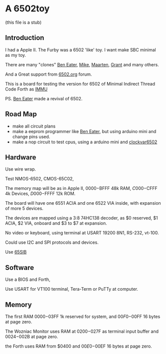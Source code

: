 # A 6502toy

(this file is a stub)

## Introduction

I had a Apple II. The Furby was a 6502 'like' toy. I want make SBC minimal as my toy.

There are many "clones" [Ben Eater](https://eater.net/6502), [Mike](https://github.com/mike42/6502-computer), [Maarten](https://github.com/maarten-pennings/6502/tree/master), [Grant](http://searle.x10host.com/6502/Simple6502.html) and many others.

And a Great support from [6502.org](http://6502.org/) forum.

This is a board for testing the version for 6502 of Minimal Indirect Thread Code Forth as [IMMU](https://github.com/agsb/immu)

PS. [Ben Eater](https://www.youtube.com/watch?v=LnzuMJLZRdU) made a revival of 6502. 

## Road Map

- make all circuit plans
- make a eeprom programmer like [Ben Eater](https://github.com/beneater/eeprom-programmer), but using arduino mini and change pins used.
- make a nop circuit to test cpus, using a arduino mini and [clockvar6502](https://github.com/maarten-pennings/6502/blob/master/1clock/clockvar6502)
        

## Hardware

Use wire wrap.

Test NMOS-6502, CMOS-65C02,

The memory map will be as in Apple II, $0000-$BFFF 48k RAM, $C000-$CFFF 4k Devices, $D000-$FFFF 12k ROM. 

The board will have one 6551 ACIA and one 6522 VIA inside, with expansion of more 5 devices.

The devices are mapped using a 3:8 74HC138 decoder, as $0 reserved, $1 ACIA, $2 VIA, onboard and $3 to $7 at expansion.

No video or keyboard, using terminal at USART 19200 8N1, RS-232, vt-100.

Could use I2C and SPI protocols and devices.

Use [65SIB](http://forum.6502.org/viewtopic.php?t=1064&start=105)


## Software

Use a BIOS and Forth, 

Use USART for VT100 terminal, Tera-Term or PuTTy at computer.

## Memory 

The first RAM $0000-$03FF 1k reserved for system, and $00F0-$00FF 16 bytes at page zero. 

The Wozniac Monitor uses RAM at $0200-$027F as terminal input buffer and $0024-$002B at page zero. 

the Forth uses RAM from $0400 and $00E0-$00EF 16 bytes at page zero.




